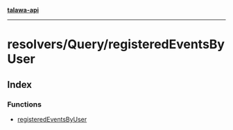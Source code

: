 [**talawa-api**](../../../README.md)

***

# resolvers/Query/registeredEventsByUser

## Index

### Functions

- [registeredEventsByUser](functions/registeredEventsByUser.md)
